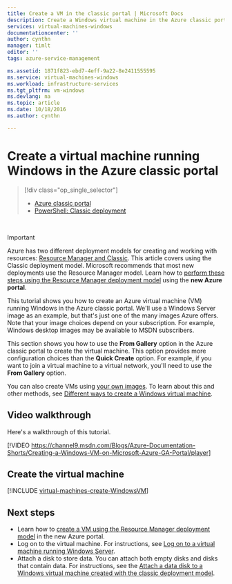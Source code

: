 ```yaml
---
title: Create a VM in the classic portal | Microsoft Docs
description: Create a Windows virtual machine in the Azure classic portal.
services: virtual-machines-windows
documentationcenter: ''
author: cynthn
manager: timlt
editor: ''
tags: azure-service-management

ms.assetid: 1871f823-ebd7-4eff-9a22-8e2411555595
ms.service: virtual-machines-windows
ms.workload: infrastructure-services
ms.tgt_pltfrm: vm-windows
ms.devlang: na
ms.topic: article
ms.date: 10/18/2016
ms.author: cynthn

---
```

# Create a virtual machine running Windows in the Azure classic portal
> [!div class="op_single_selector"]
> * [Azure classic portal](virtual-machines-windows-classic-tutorial.md?toc=%2fazure%2fvirtual-machines%2fwindows%2fclassic%2ftoc.json)
> * [PowerShell: Classic deployment](virtual-machines-windows-classic-create-powershell.md?toc=%2fazure%2fvirtual-machines%2fwindows%2fclassic%2ftoc.json)
> 
> 

<br>

> [!IMPORTANT] 
> Azure has two different deployment models for creating and working with resources: [Resource Manager and Classic](../azure-resource-manager/resource-manager-deployment-model.md). This article covers using the Classic deployment model. Microsoft recommends that most new deployments use the Resource Manager model. Learn how to [perform these steps using the Resource Manager deployment model](virtual-machines-windows-hero-tutorial.md?toc=%2fazure%2fvirtual-machines%2fwindows%2ftoc.json) using the **new Azure portal**. 

This tutorial shows you how to create an Azure virtual machine (VM) running Windows in the Azure classic portal. We'll use a Windows Server image as an example, but that's just one of the many images Azure offers. Note that your image choices depend on your subscription. For example, Windows desktop images may be available to MSDN subscribers.

This section shows you how to use the **From Gallery** option in the Azure classic portal to create the virtual machine. This option provides more configuration choices than the **Quick Create** option. For example, if you want to join a virtual machine to a virtual network, you'll need to use the **From Gallery** option.

You can also create VMs using [your own images](virtual-machines-windows-classic-createupload-vhd.md?toc=%2fazure%2fvirtual-machines%2fwindows%2fclassic%2ftoc.json). To learn about this and other methods, see [Different ways to create a Windows virtual machine](virtual-machines-windows-creation-choices.md?toc=%2fazure%2fvirtual-machines%2fwindows%2ftoc.json).

## Video walkthrough
Here's a walkthrough of this tutorial.

[!VIDEO https://channel9.msdn.com/Blogs/Azure-Documentation-Shorts/Creating-a-Windows-VM-on-Microsoft-Azure-GA-Portal/player]


## <a id="createvirtualmachine"> </a>Create the virtual machine
[!INCLUDE [virtual-machines-create-WindowsVM](../../includes/virtual-machines-create-windowsvm.md)]

## Next steps
* Learn how to [create a VM using the Resource Manager deployment model](virtual-machines-windows-hero-tutorial.md?toc=%2fazure%2fvirtual-machines%2fwindows%2ftoc.json) in the new Azure portal. 
* Log on to the virtual machine. For instructions, see [Log on to a virtual machine running Windows Server](virtual-machines-windows-classic-connect-logon.md?toc=%2fazure%2fvirtual-machines%2fwindows%2fclassic%2ftoc.json).
* Attach a disk to store data. You can attach both empty disks and disks that contain data. For instructions, see the [Attach a data disk to a Windows virtual machine created with the classic deployment model](virtual-machines-windows-classic-attach-disk.md?toc=%2fazure%2fvirtual-machines%2fwindows%2fclassic%2ftoc.json).

